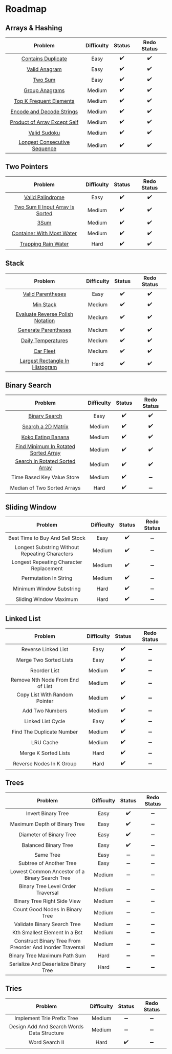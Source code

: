 # Roadmap

## Arrays & Hashing

|            **Problem**      |**Difficulty**|      **Status**     |   **Redo Status**   |
|:----------------------------:|:----------:|:--------------------:|:-------------------:|
|     [Contains Duplicate](https://leetcode.com/problems/contains-duplicate)   |    Easy    |  :heavy_check_mark:  |  :heavy_check_mark: |
|         [Valid Anagram](https://leetcode.com/problems/valid-anagram)        |    Easy    |  :heavy_check_mark:  |  :heavy_check_mark: |
|            [Two Sum](https://leetcode.com/problems/two-sum)          |    Easy    |  :heavy_check_mark:  |  :heavy_check_mark: |
|        [Group Anagrams](https://leetcode.com/problems/group-anagrams)        |   Medium   |  :heavy_check_mark:  |  :heavy_check_mark: |
|    [Top K Frequent Elements](https://leetcode.com/problems/top-k-frequent-elements)   |   Medium   |  :heavy_check_mark:  |  :heavy_check_mark: |
|   [Encode and Decode Strings](https://leetcode.com/problems/encode-and-decode-strings)  |   Medium   |  :heavy_check_mark:  |  :heavy_check_mark: |
| [Product of Array Except Self](https://leetcode.com/problems/product-of-array-except-self) |   Medium   |  :heavy_check_mark:  |  :heavy_check_mark: |
|         [Valid Sudoku](https://leetcode.com/problems/valid-sudoku)         |   Medium   |  :heavy_check_mark:  |  :heavy_check_mark: |
| [Longest Consecutive Sequence](https://leetcode.com/problems/longest-consecutive-sequence) |   Medium   |  :heavy_check_mark:  |  :heavy_check_mark: |

## Two Pointers

|            **Problem**      |**Difficulty**|      **Status**     |   **Redo Status**   |
|:----------------------------:|:----------:|:--------------------:|:-------------------:|
|      [Valid Palindrome](https://leetcode.com/problems/valid-palindrome/)     |    Easy    |  :heavy_check_mark:  |  :heavy_check_mark: |
|[Two Sum II Input Array Is Sorted](https://leetcode.com/problems/two-sum-ii-input-array-is-sorted/)|    Medium   |  :heavy_check_mark:  |  :heavy_check_mark: |
|            [3Sum](https://leetcode.com/problems/3sum/)           |    Medium    |  :heavy_check_mark:  |  :heavy_check_mark: |
| [Container With Most Water](https://leetcode.com/problems/container-with-most-water/) |   Medium   |  :heavy_check_mark:  |  :heavy_check_mark: |
|    [Trapping Rain Water](https://leetcode.com/problems/trapping-rain-water/)   |   Hard   |  :heavy_check_mark:  |  :heavy_check_mark: |

## Stack

|            **Problem**      |**Difficulty**|      **Status**     |   **Redo Status**   |
|:----------------------------:|:----------:|:--------------------:|:-------------------:|
|      [Valid Parentheses](https://leetcode.com/problems/valid-parentheses/)      |    Easy    |  :heavy_check_mark:  |  :heavy_check_mark: |
|         [Min Stack](https://leetcode.com/problems/min-stack)        |    Medium     |  :heavy_check_mark:  |  :heavy_check_mark: |
|[Evaluate Reverse Polish Notation](https://leetcode.com/problems/evaluate-reverse-polish-notation/)|    Medium     |  :heavy_check_mark:  |  :heavy_check_mark: |
|     [Generate Parentheses](https://leetcode.com/problems/generate-parentheses/)     |   Medium   |  :heavy_check_mark:  |  :heavy_check_mark: |
|    [Daily Temperatures](https://leetcode.com/problems/daily-temperatures/)  |   Medium   |  :heavy_check_mark:  |  :heavy_check_mark: |
|          [Car Fleet](https://leetcode.com/problems/car-fleet/)         |   Medium   |  :heavy_check_mark:  |  :heavy_check_mark: |
| [Largest Rectangle In Histogram](https://leetcode.com/problems/largest-rectangle-in-histogram/) |   Hard   |  :heavy_check_mark:  |  :heavy_check_mark: |

## Binary Search

|            **Problem**      |**Difficulty**|      **Status**     |   **Redo Status**   |
|:----------------------------:|:----------:|:--------------------:|:-------------------:|
|      [Binary Search](https://leetcode.com/problems/binary-search/)           |    Easy    |  :heavy_check_mark:  |  :heavy_check_mark: |
|    [Search a 2D Matrix](https://leetcode.com/problems/search-a-2d-matrix/)       |    Medium    |  :heavy_check_mark:  |  :heavy_check_mark: |
|      [Koko Eating Banana](https://leetcode.com/problems/koko-eating-bananas/)      |    Medium    |  :heavy_check_mark:  |  :heavy_check_mark: |
|[Find Minimum In Rotated Sorted Array](https://leetcode.com/problems/find-minimum-in-rotated-sorted-array/)| Medium |  :heavy_check_mark:  |  :heavy_check_mark: |
|[Search In Rotated Sorted Array](https://leetcode.com/problems/search-in-rotated-sorted-array/)|   Medium   |  :heavy_check_mark:  |  :heavy_check_mark: |
|Time Based Key Value Store    |   Medium   |  :heavy_check_mark:  |  :heavy_minus_sign: |
|Median of Two Sorted Arrays|   Hard   |  :heavy_check_mark:  |  :heavy_minus_sign: |

## Sliding Window

|            **Problem**      |**Difficulty**|      **Status**     |   **Redo Status**   |
|:----------------------------:|:----------:|:--------------------:|:-------------------:|
|Best Time to Buy And Sell Stock|    Easy    |  :heavy_check_mark:  |  :heavy_minus_sign: |
|Longest Substring Without Repeating Characters|Medium|:heavy_check_mark:|:heavy_minus_sign:|
|Longest Repeating Character Replacement|Medium|  :heavy_check_mark:  |  :heavy_minus_sign: |
|    Permutation In String     |   Medium   |  :heavy_check_mark:  |  :heavy_minus_sign: |
|  Minimum Window Substring  |   Hard   |  :heavy_check_mark:  |  :heavy_minus_sign: |
| Sliding Window Maximum |   Hard   |  :heavy_check_mark:  |  :heavy_minus_sign: |

## Linked List

|            **Problem**      |**Difficulty**|      **Status**     |   **Redo Status**   |
|:----------------------------:|:----------:|:--------------------:|:-------------------:|
|    Reverse Linked List       |    Easy    |  :heavy_check_mark:  |  :heavy_minus_sign: |
|  Merge Two Sorted Lists      |    Easy    |  :heavy_check_mark:  |  :heavy_minus_sign: |
|       Reorder List           |    Medium    |  :heavy_check_mark:  |  :heavy_minus_sign: |
|Remove Nth Node From End of List|   Medium   |  :heavy_check_mark:  |  :heavy_minus_sign: |
| Copy List With Random Pointer |   Medium   |  :heavy_check_mark:  |  :heavy_minus_sign: |
| Add Two Numbers              |   Medium   |  :heavy_check_mark:  |  :heavy_minus_sign: |
| Linked List Cycle            |   Easy   |  :heavy_check_mark:  |  :heavy_minus_sign: |
|  Find The Duplicate Number   |   Medium   |  :heavy_check_mark:  |  :heavy_minus_sign: |
| LRU Cache                    |   Medium   |  :heavy_check_mark:  |  :heavy_minus_sign: |
| Merge K Sorted Lists         |   Hard     |  :heavy_check_mark:  |  :heavy_minus_sign: |
| Reverse Nodes In K Group     |   Hard    |  :heavy_check_mark:  |  :heavy_minus_sign: |

## Trees

|            **Problem**      |**Difficulty**|      **Status**     |   **Redo Status**   |
|:----------------------------:|:----------:|:--------------------:|:-------------------:|
|Invert Binary Tree                               |    Easy    |  :heavy_check_mark:  |  :heavy_minus_sign: |
|Maximum Depth of Binary Tree                     |    Easy    |  :heavy_check_mark:  |  :heavy_minus_sign: |
|Diameter of Binary Tree                          |    Easy    |  :heavy_check_mark:  |  :heavy_minus_sign: |
|Balanced Binary Tree                             |    Easy    |  :heavy_check_mark:  |  :heavy_minus_sign: |
|Same Tree                                        |    Easy    |  :heavy_minus_sign:  |  :heavy_minus_sign: |
|Subtree of Another Tree                          |    Easy    |  :heavy_minus_sign:  |  :heavy_minus_sign: |
|Lowest Common Ancestor of a Binary Search Tree   |   Medium   |  :heavy_minus_sign:  |  :heavy_minus_sign: |
|Binary Tree Level Order Traversal                |   Medium   |  :heavy_minus_sign:  |  :heavy_minus_sign: |
|Binary Tree Right Side View                      |   Medium   |  :heavy_minus_sign:  |  :heavy_minus_sign: |
|Count Good Nodes In Binary Tree                  |   Medium   |  :heavy_minus_sign:  |  :heavy_minus_sign: |
|Validate Binary Search Tree                      |   Medium   |  :heavy_minus_sign:  |  :heavy_minus_sign: |
|Kth Smallest Element In a Bst                    |   Medium   |  :heavy_minus_sign:  |  :heavy_minus_sign: |
|Construct Binary Tree From Preorder And Inorder Traversal  |   Medium   |  :heavy_minus_sign:  |  :heavy_minus_sign: |
|Binary Tree Maximum Path Sum                     |   Hard     |  :heavy_minus_sign:  |  :heavy_minus_sign: |
|Serialize And Deserialize Binary Tree            |   Hard     |  :heavy_minus_sign:  |  :heavy_minus_sign: |

## Tries

|            **Problem**      |**Difficulty**|      **Status**     |   **Redo Status**   |
|:----------------------------:|:----------:|:--------------------:|:-------------------:|
|Implement Trie Prefix Tree|    Medium    |  :heavy_minus_sign:  |  :heavy_minus_sign: |
|Design Add And Search Words Data Structure|Medium|:heavy_minus_sign:|  :heavy_minus_sign: |
|Word Search II             |    Hard     |  :heavy_check_mark:  |  :heavy_minus_sign: |